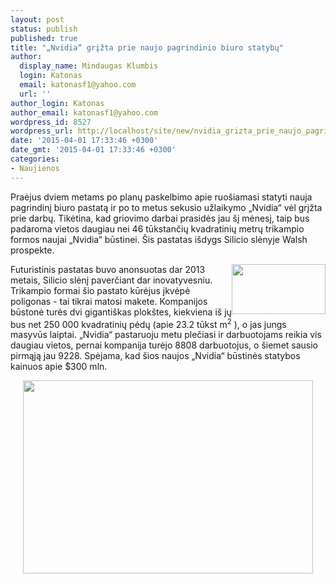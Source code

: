 ```yaml
---
layout: post
status: publish
published: true
title: "„Nvidia“ grįžta prie naujo pagrindinio biuro statybų"
author:
  display_name: Mindaugas Klumbis
  login: Katonas
  email: katonasf1@yahoo.com
  url: ''
author_login: Katonas
author_email: katonasf1@yahoo.com
wordpress_id: 8527
wordpress_url: http://localhost/site/new/nvidia_grizta_prie_naujo_pagrindinio_biuro_statybu/
date: '2015-04-01 17:33:46 +0300'
date_gmt: '2015-04-01 17:33:46 +0300'
categories:
- Naujienos
---
```

<p>
	Praėjus dviem metams po planų paskelbimo apie ruo&scaron;iamasi statyti nauja pagrindinį biuro pastatą ir po to metus sekusio užlaikymo &bdquo;Nvidia&ldquo; vėl grįžta prie darbų. Tikėtina, kad griovimo darbai prasidės jau &scaron;į mėnesį, taip bus padaroma vietos daugiau nei 46 tūkstančių kvadratinių metrų trikampio formos naujai &bdquo;Nvidia&ldquo; būstinei. &Scaron;is pastatas i&scaron;dygs Silicio slėnyje Walsh prospekte.</p>
<p>
	<a href="http://technews.lt/userfiles/poly2.jpg"><img alt="" src="http://technews.lt/userfiles/poly2.jpg" style="width: 150px; height: 80px; float: right;" /></a>Futuristinis pastatas buvo anonsuotas dar 2013 metais, Silicio slėnį paverčiant dar inovatyvesniu. Trikampio formai &scaron;io pastato kūrėjus įkvėpė poligonas - tai tikrai matosi makete. Kompanijos būstonė turės dvi giganti&scaron;kas plok&scaron;tes, kiekviena i&scaron; jų bus net 250 000 kvadratinių pėdų (apie 23.2 tūkst m<sup>2</sup> ), o jas jungs masyvūs laiptai. &bdquo;Nvidia&ldquo; pastaruoju metu plečiasi ir darbuotojams reikia vis daugiau vietos, pernai kompanija turėjo 8808 darbuotojus, o &scaron;iemet sausio pirmąją jau 9228. Spėjama, kad &scaron;ios naujos &bdquo;Nvidia&ldquo; būstinės statybos kainuos apie $300 mln.</p>
<p style="text-align: center;">
	<a href="http://technews.lt/userfiles/b7f6274f3ff1da16ed34bbc0d5ee9dc9_L.jpg"><img alt="" src="http://technews.lt/userfiles/b7f6274f3ff1da16ed34bbc0d5ee9dc9_L.jpg" style="width: 464px; height: 309px;" /></a></p>
